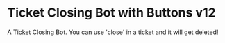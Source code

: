 # Ticket Closing Bot with Buttons v12
 A Ticket Closing Bot. You can use 'close' in a ticket and it will get deleted!
